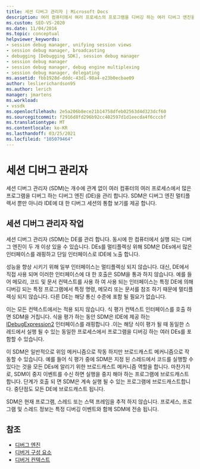 ```yaml
---
title: 세션 디버그 관리자 | Microsoft Docs
description: 여러 컴퓨터에서 여러 프로세스의 프로그램을 디버깅 하는 여러 디버그 엔진을 관리 하는 세션 디버그 관리자에 대해 알아봅니다.
ms.custom: SEO-VS-2020
ms.date: 11/04/2016
ms.topic: conceptual
helpviewer_keywords:
- session debug manager, unifying session views
- session debug manager, broadcasting
- debugging [Debugging SDK], session debug manager
- session debug manager
- session debug manager, debug engine multiplexing
- session debug manager, delegating
ms.assetid: fbb1928d-dddc-43d1-98a4-e23b0ecbae09
author: leslierichardson95
ms.author: lerich
manager: jmartens
ms.workload:
- vssdk
ms.openlocfilehash: 2e5a206b8ece21b14758dfeb02563d4d323dcf60
ms.sourcegitcommit: f2916d8fd296b92cc402597d1d1eecda4f6cccbf
ms.translationtype: MT
ms.contentlocale: ko-KR
ms.lasthandoff: 03/25/2021
ms.locfileid: "105079464"
---
```

# <a name="session-debug-manager"></a>세션 디버그 관리자
세션 디버그 관리자 (SDM)는 개수에 관계 없이 여러 컴퓨터의 여러 프로세스에서 많은 프로그램을 디버그 하는 디버그 엔진 (DE)을 관리 합니다. SDM은 디버그 엔진 멀티플렉서 뿐만 아니라 IDE에 대 한 디버그 세션의 통합 보기를 제공 합니다.

## <a name="session-debug-manager-operation"></a>세션 디버그 관리자 작업
 세션 디버그 관리자 (SDM)는 DE를 관리 합니다. 동시에 한 컴퓨터에서 실행 되는 디버그 엔진이 두 개 이상 있을 수 있습니다. DEs를 멀티플렉싱 위해 SDM은 DEs에서 많은 인터페이스를 래핑하고 단일 인터페이스로 IDE에 노출 합니다.

 성능을 향상 시키기 위해 일부 인터페이스는 멀티플렉싱 되지 않습니다. 대신, DE에서 직접 사용 되며 이러한 인터페이스에 대 한 호출은 SDM을 통과 하지 않습니다. 예를 들어 메모리, 코드 및 문서 컨텍스트를 사용 하 여 사용 되는 인터페이스는 특정 DE에 의해 디버깅 되는 특정 프로그램에서 특정 명령, 메모리 또는 문서를 참조 하기 때문에 멀티플렉싱 되지 않습니다. 다른 DE는 해당 통신 수준에 포함 될 필요가 없습니다.

 이는 모든 컨텍스트에서는 적용 되지 않습니다. 식 평가 컨텍스트 인터페이스를 호출 하면 SDM을 거칩니다. 식을 평가 하는 동안 SDM은 IDE에 제공 하는 [IDebugExpression2](../../extensibility/debugger/reference/idebugexpression2.md) 인터페이스를 래핑합니다 .이는 해당 식이 평가 될 때 동일한 스레드에서 실행 될 수 있는 동일한 프로세스에서 프로그램을 디버깅 하는 여러 DEs를 포함할 수 있습니다.

 이 SDM은 일반적으로 위임 메커니즘으로 작동 하지만 브로드캐스트 메커니즘으로 작동할 수 있습니다. 예를 들어 식 평가 중에 SDM은 지정 된 스레드에서 코드를 실행할 수 있다는 것을 모든 DEs에 알리기 위한 브로드캐스트 메커니즘 역할을 합니다. 마찬가지로, SDM이 중지 이벤트를 수신 하면 실행을 중지 해야 하는 프로그램에 브로드캐스트합니다. 단계가 호출 되 면 SDM은 계속 실행 될 수 있는 프로그램에 브로드캐스트합니다. 중단점도 모든 DE에 브로드캐스트 됩니다.

 SDM은 현재 프로그램, 스레드 또는 스택 프레임을 추적 하지 않습니다. 프로세스, 프로그램 및 스레드 정보는 특정 디버깅 이벤트와 함께 SDM에 전송 됩니다.

## <a name="see-also"></a>참조
- [디버그 엔진](../../extensibility/debugger/debug-engine.md)
- [디버거 구성 요소](../../extensibility/debugger/debugger-components.md)
- [디버거 컨텍스트](../../extensibility/debugger/debugger-contexts.md)
